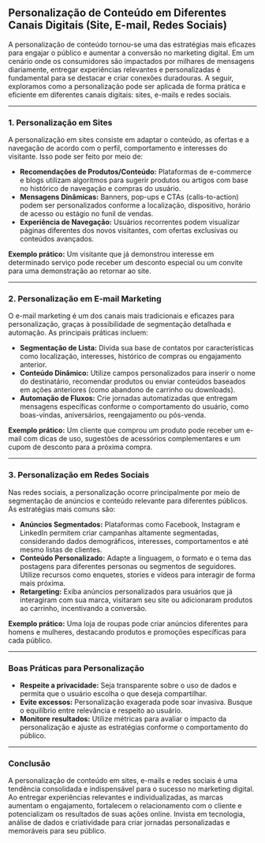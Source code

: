 
## Personalização de Conteúdo em Diferentes Canais Digitais (Site, E-mail, Redes Sociais)

A personalização de conteúdo tornou-se uma das estratégias mais eficazes para engajar o público e aumentar a conversão no marketing digital. Em um cenário onde os consumidores são impactados por milhares de mensagens diariamente, entregar experiências relevantes e personalizadas é fundamental para se destacar e criar conexões duradouras. A seguir, exploramos como a personalização pode ser aplicada de forma prática e eficiente em diferentes canais digitais: sites, e-mails e redes sociais.

---

### 1. Personalização em Sites

A personalização em sites consiste em adaptar o conteúdo, as ofertas e a navegação de acordo com o perfil, comportamento e interesses do visitante. Isso pode ser feito por meio de:

- **Recomendações de Produtos/Conteúdo:** Plataformas de e-commerce e blogs utilizam algoritmos para sugerir produtos ou artigos com base no histórico de navegação e compras do usuário.
- **Mensagens Dinâmicas:** Banners, pop-ups e CTAs (calls-to-action) podem ser personalizados conforme a localização, dispositivo, horário de acesso ou estágio no funil de vendas.
- **Experiência de Navegação:** Usuários recorrentes podem visualizar páginas diferentes dos novos visitantes, com ofertas exclusivas ou conteúdos avançados.

**Exemplo prático:** Um visitante que já demonstrou interesse em determinado serviço pode receber um desconto especial ou um convite para uma demonstração ao retornar ao site.

---

### 2. Personalização em E-mail Marketing

O e-mail marketing é um dos canais mais tradicionais e eficazes para personalização, graças à possibilidade de segmentação detalhada e automação. As principais práticas incluem:

- **Segmentação de Lista:** Divida sua base de contatos por características como localização, interesses, histórico de compras ou engajamento anterior.
- **Conteúdo Dinâmico:** Utilize campos personalizados para inserir o nome do destinatário, recomendar produtos ou enviar conteúdos baseados em ações anteriores (como abandono de carrinho ou downloads).
- **Automação de Fluxos:** Crie jornadas automatizadas que entregam mensagens específicas conforme o comportamento do usuário, como boas-vindas, aniversários, reengajamento ou pós-venda.

**Exemplo prático:** Um cliente que comprou um produto pode receber um e-mail com dicas de uso, sugestões de acessórios complementares e um cupom de desconto para a próxima compra.

---

### 3. Personalização em Redes Sociais

Nas redes sociais, a personalização ocorre principalmente por meio de segmentação de anúncios e conteúdo relevante para diferentes públicos. As estratégias mais comuns são:

- **Anúncios Segmentados:** Plataformas como Facebook, Instagram e LinkedIn permitem criar campanhas altamente segmentadas, considerando dados demográficos, interesses, comportamentos e até mesmo listas de clientes.
- **Conteúdo Personalizado:** Adapte a linguagem, o formato e o tema das postagens para diferentes personas ou segmentos de seguidores. Utilize recursos como enquetes, stories e vídeos para interagir de forma mais próxima.
- **Retargeting:** Exiba anúncios personalizados para usuários que já interagiram com sua marca, visitaram seu site ou adicionaram produtos ao carrinho, incentivando a conversão.

**Exemplo prático:** Uma loja de roupas pode criar anúncios diferentes para homens e mulheres, destacando produtos e promoções específicas para cada público.

---

### Boas Práticas para Personalização

- **Respeite a privacidade:** Seja transparente sobre o uso de dados e permita que o usuário escolha o que deseja compartilhar.
- **Evite excessos:** Personalização exagerada pode soar invasiva. Busque o equilíbrio entre relevância e respeito ao usuário.
- **Monitore resultados:** Utilize métricas para avaliar o impacto da personalização e ajuste as estratégias conforme o comportamento do público.

---

### Conclusão

A personalização de conteúdo em sites, e-mails e redes sociais é uma tendência consolidada e indispensável para o sucesso no marketing digital. Ao entregar experiências relevantes e individualizadas, as marcas aumentam o engajamento, fortalecem o relacionamento com o cliente e potencializam os resultados de suas ações online. Invista em tecnologia, análise de dados e criatividade para criar jornadas personalizadas e memoráveis para seu público.
```
